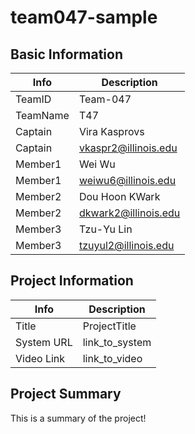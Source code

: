 # team047-sample

## Basic Information

|   Info      |        Description     |
| ----------- | ---------------------- |
| TeamID      |        Team-047        |
| TeamName    |            T47         |
| Captain     |       Vira Kasprovs    |
| Captain     |  vkaspr2@illinois.edu  |
| Member1     |        Wei Wu          |
| Member1     |   weiwu6@illinois.edu  |
| Member2     |    Dou Hoon KWark      |
| Member2     |   dkwark2@illinois.edu |
| Member3     |        Tzu-Yu Lin      |
| Member3     |  tzuyul2@illinois.edu  |

## Project Information

|   Info      |        Description     |
| ----------- | ---------------------- |
|  Title      |       ProjectTitle     |
| System URL  |      link_to_system    |
| Video Link  |      link_to_video     |

## Project Summary

This is a summary of the project!
